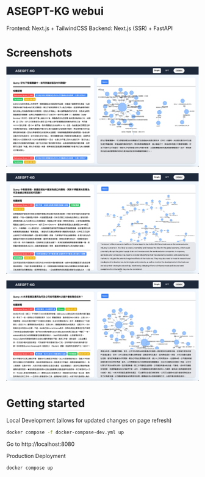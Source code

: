 # ASEGPT-KG webui

Frontend: Next.js + TailwindCSS
Backend: Next.js (SSR) + FastAPI

# Screenshots

![Case Study 1](./screenshots/frontend-case-study-1.png)

![Case Study 2](./screenshots/frontend-case-study-2.png)

![Case Study 3](./screenshots/frontend-case-study-3.png)

# Getting started

Local Development (allows for updated changes on page refresh)

```bash
docker compose -f docker-compose-dev.yml up
```

Go to http://localhost:8080

Production Deployment

```bash
docker compose up
```
